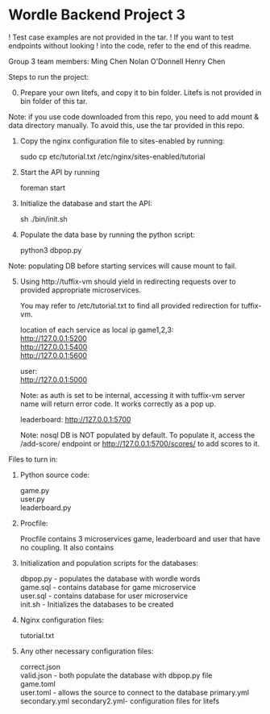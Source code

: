 # Wordle Backend Project 3
! Test case examples are not provided in the tar. 
! If you want to test endpoints without looking
! into the code, refer to the end of this readme.

Group 3 team members:
Ming Chen
Nolan O'Donnell
Henry Chen

Steps to run the project:

0. Prepare your own litefs, and copy it to bin folder.
   Litefs is not provided in bin folder of this tar.
   
Note: if you use code downloaded from this repo, you need to add
      mount & data directory manually. 
      To avoid this, use the tar provided in this repo. 

1. Copy the nginx configuration file to sites-enabled by running:

   sudo cp etc/tutorial.txt /etc/nginx/sites-enabled/tutorial

2. Start the API by running

   foreman start

3. Initialize the database and start the API:

   sh ./bin/init.sh

4. Populate the data base by running the python script:

   python3 dbpop.py

Note: populating DB before starting services will cause
      mount to fail.      


5. Using http://tuffix-vm should yield in redirecting requests
   over to provided appropriate microservices.

   You may refer to /etc/tutorial.txt to find all provided
   redirection for tuffix-vm.

   location of each service as local ip
   game1,2,3:   
   http://127.0.0.1:5200   
   http://127.0.0.1:5400   
   http://127.0.0.1:5600   

   user:  
   http://127.0.0.1:5000

   Note: as auth is set to be internal, accessing it with
         tuffix-vm server name will return error code.
         It works correctly as a pop up.

   leaderboard:
   http://127.0.0.1:5700

   Note: nosql DB is NOT populated by default.
   To populate it, access the /add-score/ endpoint or
   http://127.0.0.1:5700/scores/ to add scores to it.


Files to turn in:

1. Python source code:

   game.py  
   user.py  
   leaderboard.py

2. Procfile:

   Procfile contains 3 microservices game, leaderboard and
   user that have no coupling. It also contains

3. Initialization and population scripts for the databases:

   dbpop.py - populates the database with wordle words  
   game.sql - contains database for game microservice  
   user.sql - contains database for user microservice  
   init.sh - Initializes the databases to be created  

4. Nginx configuration files:

   tutorial.txt

5. Any other necessary configuration files:

   correct.json  
   valid.json - both populate the database with dbpop.py file  
   game.toml  
   user.toml - allows the source to connect to the database
   primary.yml
   secondary.yml
   secondary2.yml- configuration files for litefs
